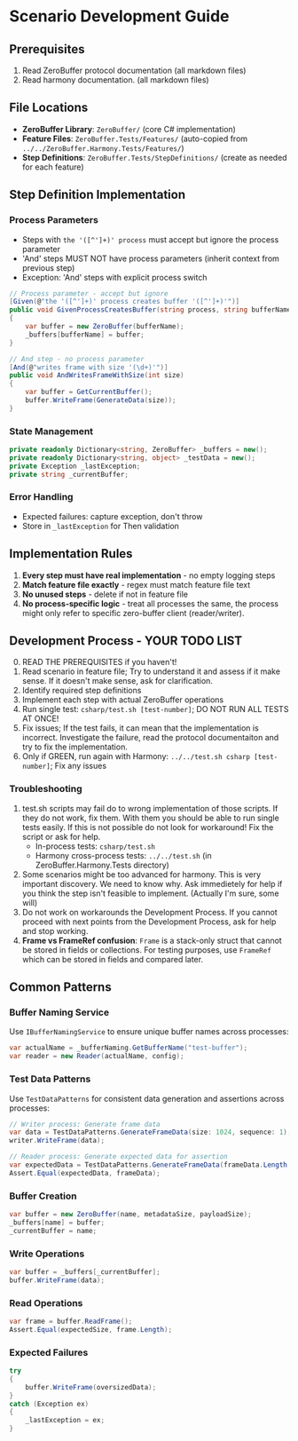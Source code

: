 # Scenario Development Guide

## Prerequisites
1. Read ZeroBuffer protocol documentation (all markdown files)
2. Read harmony documentation. (all markdown files)

## File Locations
- **ZeroBuffer Library**: `ZeroBuffer/` (core C# implementation)
- **Feature Files**: `ZeroBuffer.Tests/Features/` (auto-copied from `../../ZeroBuffer.Harmony.Tests/Features/`)
- **Step Definitions**: `ZeroBuffer.Tests/StepDefinitions/` (create as needed for each feature)

## Step Definition Implementation

### Process Parameters
- Steps with `the '([^']+)' process` must accept but ignore the process parameter
- 'And' steps MUST NOT have process parameters (inherit context from previous step)
- Exception: 'And' steps with explicit process switch

```csharp
// Process parameter - accept but ignore
[Given(@"the '([^']+)' process creates buffer '([^']+)'")]
public void GivenProcessCreatesBuffer(string process, string bufferName)
{
    var buffer = new ZeroBuffer(bufferName);
    _buffers[bufferName] = buffer;
}

// And step - no process parameter
[And(@"writes frame with size '(\d+)'")]
public void AndWritesFrameWithSize(int size)
{
    var buffer = GetCurrentBuffer();
    buffer.WriteFrame(GenerateData(size));
}
```

### State Management
```csharp
private readonly Dictionary<string, ZeroBuffer> _buffers = new();
private readonly Dictionary<string, object> _testData = new();
private Exception _lastException;
private string _currentBuffer;
```

### Error Handling
- Expected failures: capture exception, don't throw
- Store in `_lastException` for Then validation

## Implementation Rules

1. **Every step must have real implementation** - no empty logging steps
2. **Match feature file exactly** - regex must match feature file text
3. **No unused steps** - delete if not in feature file
4. **No process-specific logic** - treat all processes the same, the process might only refer to specific zero-buffer client (reader/writer).

## Development Process - YOUR TODO LIST

0. READ THE PREREQUISITES if you haven't!
1. Read scenario in feature file; Try to understand it and assess if it make sense. If it doesn't make sense, ask for clarification.
2. Identify required step definitions
3. Implement each step with actual ZeroBuffer operations
4. Run single test: `csharp/test.sh [test-number]`; DO NOT RUN ALL TESTS AT ONCE!
5. Fix issues; If the test fails, it can mean that the implementation is incorrect. Investigate the failure, read the protocol documentaiton and try to fix the implementation. 
6. Only if GREEN, run again with Harmony: `../../test.sh csharp [test-number]`; Fix any issues

### Troubleshooting

1. test.sh scripts may fail do to wrong implementation of those scripts. If they do not work, fix them. With them you should be able to run single tests easily. If this is not possible do not look for workaround! Fix the script or ask for help.
   - In-process tests: `csharp/test.sh`
   - Harmony cross-process tests: `../../test.sh` (in ZeroBuffer.Harmony.Tests directory)
2. Some scenarios might be too advanced for harmony. This is very important discovery. We need to know why. Ask immedietely for help if you think the step isn't feasible to implement. (Actually I'm sure, some will)
3. Do not work on workarounds the Development Process. If you cannot proceed with next points from the Development Process, ask for help and stop working.
4. **Frame vs FrameRef confusion**: `Frame` is a stack-only struct that cannot be stored in fields or collections. For testing purposes, use `FrameRef` which can be stored in fields and compared later. 

## Common Patterns

### Buffer Naming Service
Use `IBufferNamingService` to ensure unique buffer names across processes:
```csharp
var actualName = _bufferNaming.GetBufferName("test-buffer");
var reader = new Reader(actualName, config);
```

### Test Data Patterns
Use `TestDataPatterns` for consistent data generation and assertions across processes:
```csharp
// Writer process: Generate frame data
var data = TestDataPatterns.GenerateFrameData(size: 1024, sequence: 1);
writer.WriteFrame(data);

// Reader process: Generate expected data for assertion
var expectedData = TestDataPatterns.GenerateFrameData(frameData.Length, frameSequence);
Assert.Equal(expectedData, frameData);
```

### Buffer Creation
```csharp
var buffer = new ZeroBuffer(name, metadataSize, payloadSize);
_buffers[name] = buffer;
_currentBuffer = name;
```

### Write Operations
```csharp
var buffer = _buffers[_currentBuffer];
buffer.WriteFrame(data);
```

### Read Operations
```csharp
var frame = buffer.ReadFrame();
Assert.Equal(expectedSize, frame.Length);
```

### Expected Failures
```csharp
try 
{
    buffer.WriteFrame(oversizedData);
}
catch (Exception ex)
{
    _lastException = ex;
}
```
